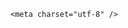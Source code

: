 <!DOCTYPE html>
<html lang="zh-CN">

<head>
    
<title>小区垃圾房装空调、开电视被质疑，这种布置是出于什么考虑？垃圾房和露天垃圾桶比好在哪？_腾讯新闻</title>
<meta name="keywords" content="桶前值守,环保,垃圾桶,垃圾分类,垃圾投放,垃圾,空调,装空调,社区">
<meta name="description" content="“垃圾房内装空调，难道是担心垃圾变质？”近日，一则垃圾分类投放房内装了崭新空调、电视等设备的视频，引发网友讨论。读特新闻记者了解到，视频中的小区是位于江苏扬州市邗江区的金港北苑小区。5月12日，金港北苑小区物业公司开来物业公司工作人员告诉记者，垃圾分类投放房是由邗江区城管局建造的，至于装空调的目的，“...">
<meta name="author" content="腾讯网">
<meta name="copyright" content="Copyright 1998 - 2025 Tencent. All Rights Reserved">
<meta property="og:type" content="news" />

<meta property="og:title" content="小区垃圾房装空调、开电视被质疑，这种布置是出于什么考虑？垃圾房和露天垃圾桶比好在哪？_腾讯新闻" />
<meta property="og:description" content="“垃圾房内装空调，难道是担心垃圾变质？”近日，一则垃圾分类投放房内装了崭新空调、电视等设备的视频，引发网友讨论。读特新闻记者了解到，视频中的小区是位于江苏扬州市邗江区的金港北苑小区。5月12日，金港北苑小区物业公司开来物业公司工作人员告诉记者，垃圾分类投放房是由邗江区城管局建造的，至于装空调的目的，“..." />
<meta property="og:url" content="https://news.qq.com/rain/a/20250513Q029LP00" />
<meta property="og:image" content="https://inews.gtimg.com/news_ls/ONR8IF3LhbLpDfLUzo9Zvc2_iZvEEwspEEOPsOlZpWddwAA_640330/0" />
<meta property="article:author" content="" />
<meta property="article:published_time" content="2025-05-13 12:59:15" />
<meta property="category" content="" />

    <meta charset="utf-8" />
<meta http-equiv="X-UA-Compatible" content="IE=Edge" />
<meta name="viewport" content="width=device-width, initial-scale=1, shrink-to-fit=no" />
<link rel="dns-prefetch" href="mat1.gtimg.com">
<link rel="dns-prefetch" href="i.news.qq.com">
<link rel="shortcut icon" href="https://mat1.gtimg.com/qqcdn/qqindex2021/favicon.ico">
<script nomodule="true" src="https://mat1.gtimg.com/qqcdn/qqindex2021/common-static/20240515201444/core3-37-1.min.js"></script>
<script>
  try {
    if (!window.IntersectionObserver) {
      var observerScript = document.createElement('script');
      observerScript.src = "https://mat1.gtimg.com/qqcdn/qqindex2021/common-static/20241024141058/intersection-observer-polyfill.js";
      document.head.appendChild(observerScript);
    }
  } catch (error) {}
</script>

<script>
  try {
    if (!Element.prototype.scrollTo) {
      var scrollScript = document.createElement('script');
      scrollScript.src = "https://mat1.gtimg.com/qqcdn/qqindex2021/common-static/20241025153001/scroll-behavior-polyfill.js";
      document.head.appendChild(scrollScript);
    }
  } catch (error) {}
</script>
<script>
  try {
    if ('scrollRestoration' in window.history) {
      window.history.scrollRestoration = 'manual';
    }
    window.isPcClient = Boolean(window.electron) && (
      window.navigator.userAgent.indexOf('pc-client') > 0 ||
      window.navigator.userAgent.indexOf('TencentNews') > 0
    );
  } catch {}
</script>
<script>
  try {
    if (window.isPcClient) {
      var bodyStyle = document.createElement('style');
      bodyStyle.innerText = 'body{ zoom: 0.95 }';
      document.head.appendChild(bodyStyle);
    }
  } catch {}
</script>
<script>
  window.DATA = {"relate_extend_infos":{"abstract":"“垃圾房内装空调，难道是担心垃圾变质？”近日，一则垃圾分类投放房内装了崭新空调、电视等设备的视频，引发网友讨论。读特新闻记者了解到，视频中的小区是位于江苏扬州市邗江区的金港北苑小区。5月12日，金港北苑小区物业公司开来物业公司工作人员告诉记者，垃圾分类投放房是由邗江区城管局建造的，至于装空调的目的，“...","id":"20250512A08QVE00","imgURL":"https://inews.gtimg.com/news_ls/O0s2IsifLNTGud_JWuQjNCX4n_bRjMX2-LRpucPpk3yygAA_640330/0","imgURLSmall":"https://inews.gtimg.com/news_ls/O0s2IsifLNTGud_JWuQjNCX4n_bRjMX2-LRpucPpk3yygAA_150120/0","longTitle":"小区垃圾房装空调、开电视，网友质疑：有什么用？运营方：去问百度","title":"小区垃圾房装空调、开电视，网友质疑：有什么用？运营方：去问百度","url":"http://view.inews.qq.com/a/20250512A08QVE00"},"shareDesc":"腾讯新闻","article_category":"59","copyright_wording_share":"免责声明","enableDiffusion":1,"channelEntryJumpType":1,"closeCommentBanner":0,"forbidCommentUpDown":0,"question_id":"","ret":0,"FadCid":"","abstract":"","attribute":{},"url":"https://view.inews.qq.com/a/20250513Q029LP00","safe_cntl":{"close_comment_dislike":0,"close_relate_thing":0,"close_share_pull":0,"emoticon_comment_mode":0,"close_all_ad":0,"close_all_emoticon_comment":0,"close_all_favorite":0,"close_all_rel":0,"close_global_news_sis":0},"shareImg":"https://inews.gtimg.com/om_ls/OYwwaRf1ACQ_tiV69kHrU1E6fMZ-V0rSKUfshIYLG3oQIAA_870492/0","surl":"https://view.inews.qq.com/a/20250513Q029LP00","emojiSwitch":1,"isSensitive":0,"questionInfo":{"relate_extend_infos":[{"thumbnails_qqnews":["https://inews.gtimg.com/news_ls/O0s2IsifLNTGud_JWuQjNCX4n_bRjMX2-LRpucPpk3yygAA_294195/0"],"title":"小区垃圾房装空调、开电视，网友质疑：有什么用？运营方：去问百度","url":"https://view.inews.qq.com/a/20250512A08QVE00","abstract":"“垃圾房内装空调，难道是担心垃圾变质？”近日，一则垃圾分类投放房内装了崭新空调、电视等设备的视频，引发网友讨论。读特新闻记者了解到，视频中的小区是位于江苏扬州市邗江区的金港北苑小区。5月12日，金港北苑小区物业公司开来物业公司工作人员告诉记者，垃圾分类投放房是由邗江区城管局建造的，至于装空调的目的，“...","articletype":"0","id":"20250512A08QVE00","longtitle":"小区垃圾房装空调、开电视，网友质疑：有什么用？运营方：去问百度","picShowType":"90092"}],"thumbnails_qqnews":["https://inews.gtimg.com/om_ls/OYwwaRf1ACQ_tiV69kHrU1E6fMZ-V0rSKUfshIYLG3oQIAA_294195/0"],"title":"小区垃圾房装空调、开电视被质疑，这种布置是出于什么考虑？垃圾房和露天垃圾桶比好在哪？","url":"http://view.inews.qq.com/a/20250513Q029LP00","abstract":"","id":"20250513Q029LP00","longtitle":"小区垃圾房装空调、开电视被质疑，这种布置是出于什么考虑？垃圾房和露天垃圾桶比好在哪？","question_short_title":"小区垃圾房装空调、开电视被质疑，这种布置是出于什么考虑？垃圾房和露天垃圾桶比好在哪？"},"atype":232,"content":null,"copyright_share":"本文来自腾讯新闻客户端创作者，不代表腾讯新闻的观点和立场。","remarks":"","extra_property":{"FeedbackDetailDisableInsert":0,"zanSkinType":""},"time":"2025-05-13 09:21:52","ai_switch":true,"all_long_pic":1,"emojiRelatedSwitch":1,"id":"20250513Q029LP00","likeInfo":0,"adInfo":{"openAds":1,"openAdsComment":1,"openAdsPhotos":1,"openAdsText":1,"openRelatedNewsAd":1},"content_words_num":38,"final_declare":["个人观点，仅供参考"],"commentid":"","detail_entry":{"is_orignal":1,"orignal_entry":1},"news_app_recommend_status":4,"iNewsRecommendLevel":1,"intro":"","is_deleted":0,"news_update_time":1747123941,"self_declare":{"declare":"个人观点，仅供参考"},"card":{"chlid":"22983986","msgEntry":1,"vip_place":"left","vip_icon":"http://inews.gtimg.com/newsapp_ls/0/14876051701/0","vip_type_new":"30012","suid":"8QMc339d5IQeuTzY5QN3","cpLevel":2,"chlname":"问答课代表","desc":"腾讯新闻问答课代表，结合当下热点新闻和网友热议，发现好问题，期待好回答。","icon":"https://inews.gtimg.com/om_ls/OPBO91JgEbYG-O62jC2hCRA_yoydsA8oEANb87pxgNxKgAA_200200/0","update_frequency":"1970-01-01 08:00:00","vip_type":"30012","liveInfo":{},"uin":"ecbe89d289b6198c7996f16538ebc224f9","vip_desc":"腾讯新闻问答课代表官方账号","vip_icon_night":"http://inews.gtimg.com/newsapp_ls/0/14876052067/0"},"categoryrray":{"category_id":"59","sub_category_id":"733"},"disableDeclare":1,"title":"小区垃圾房装空调、开电视被质疑，这种布置是出于什么考虑？垃圾房和露天垃圾桶比好在哪？","answer_num":2,"already_answer":false,"cms_id":"20250513Q029LP00","articleId":"20250513Q04EJB00","article_type":232,"tags":"","desc":"“垃圾房内装空调，难道是担心垃圾变质？”近日，一则垃圾分类投放房内装了崭新空调、电视等设备的视频，引发网友讨论。读特新闻记者了解到，视频中的小区是位于江苏扬州市邗江区的金港北苑小区。5月12日，金港北苑小区物业公司开来物业公司工作人员告诉记者，垃圾分类投放房是由邗江区城管局建造的，至于装空调的目的，“...","videoArr":[]};
</script>
<script>
  window.channelInfo = {"channelConfig":{"channelNav":[{"_auto_id":"1","active_alien_img":"","alien_img":"","channel_id":"news_news_home","is_local":"0","link":"https://www.qq.com","name_cn":"首页","name_en":"home"},{"_auto_id":"2","active_alien_img":"","alien_img":"","channel_id":"news_news_top","is_local":"0","link":"","name_cn":"要闻","name_en":"news"},{"_auto_id":"4","active_alien_img":"","alien_img":"","channel_id":"news_news_bj","is_local":"1","link":"","name_cn":"北京","name_en":"bj"},{"_auto_id":"5","active_alien_img":"","alien_img":"","channel_id":"news_news_finance","is_local":"0","link":"","name_cn":"财经","name_en":"finance"},{"_auto_id":"6","active_alien_img":"","alien_img":"","channel_id":"news_news_tech","is_local":"0","link":"","name_cn":"科技","name_en":"tech"},{"_auto_id":"7","active_alien_img":"","alien_img":"","channel_id":"tv","is_local":"0","link":"https://v.qq.com/channel/tv/?ptag=qqnews","name_cn":"电视剧","name_en":"tv"},{"_auto_id":"8","active_alien_img":"","alien_img":"","channel_id":"news_news_qa","is_local":"0","link":"","name_cn":"热问","name_en":"qa"},{"_auto_id":"9","active_alien_img":"","alien_img":"","channel_id":"news_news_ent","is_local":"0","link":"","name_cn":"娱乐","name_en":"ent"},{"_auto_id":"10","active_alien_img":"","alien_img":"","channel_id":"variety","is_local":"0","link":"https://v.qq.com/channel/variety/?ptag=qqnews","name_cn":"综艺","name_en":"variety"},{"_auto_id":"11","active_alien_img":"","alien_img":"","channel_id":"news_news_sports","is_local":"0","link":"","name_cn":"体育","name_en":"sports"},{"_auto_id":"13","active_alien_img":"","alien_img":"","channel_id":"news_news_nba","is_local":"0","link":"","name_cn":"NBA","name_en":"nba"},{"_auto_id":"14","active_alien_img":"","alien_img":"","channel_id":"news_news_world","is_local":"0","link":"","name_cn":"国际","name_en":"world"},{"_auto_id":"15","active_alien_img":"","alien_img":"","channel_id":"news_news_mil","is_local":"0","link":"","name_cn":"军事","name_en":"milite"},{"_auto_id":"16","active_alien_img":"","alien_img":"","channel_id":"news_news_auto","is_local":"0","link":"","name_cn":"汽车","name_en":"auto"},{"_auto_id":"17","active_alien_img":"","alien_img":"","channel_id":"news_news_house","is_local":"0","link":"","name_cn":"房产","name_en":"house"},{"_auto_id":"18","active_alien_img":"","alien_img":"","channel_id":"news_news_edu","is_local":"0","link":"","name_cn":"教育","name_en":"edu"},{"_auto_id":"19","active_alien_img":"","alien_img":"","channel_id":"news_news_antip","is_local":"0","link":"","name_cn":"健康","name_en":"health"},{"_auto_id":"20","active_alien_img":"","alien_img":"","channel_id":"news_news_video","is_local":"0","link":"","name_cn":"视频","name_en":"video"},{"_auto_id":"21","active_alien_img":"","alien_img":"","channel_id":"news_news_game","is_local":"0","link":"","name_cn":"游戏","name_en":"games"},{"_auto_id":"22","active_alien_img":"","alien_img":"","channel_id":"news_news_nchupin","is_local":"0","link":"","name_cn":"眼界","name_en":"chupin"},{"_auto_id":"24","active_alien_img":"","alien_img":"","channel_id":"news_news_football","is_local":"0","link":"","name_cn":"足球","name_en":"football"},{"_auto_id":"25","active_alien_img":"","alien_img":"","channel_id":"news_news_kepu","is_local":"0","link":"","name_cn":"科学","name_en":"kepu"},{"_auto_id":"26","active_alien_img":"","alien_img":"","channel_id":"news_news_digi","is_local":"0","link":"","name_cn":"数码","name_en":"digi"},{"_auto_id":"28","active_alien_img":"","alien_img":"","channel_id":"ymzx","is_local":"0","link":"https://gamer.qq.com/v2/cloudgame/game/96897?ichannel=txxwpc0Ftxxwpc1","name_cn":"元梦之星","name_en":"news_news_ymzx"},{"_auto_id":"31","active_alien_img":"","alien_img":"","channel_id":"movie","is_local":"0","link":"https://v.qq.com/channel/movie/?ptag=qqnews","name_cn":"电影","name_en":"movie"},{"_auto_id":"32","active_alien_img":"","alien_img":"","channel_id":"news_news_esport","is_local":"0","link":"","name_cn":"电竞","name_en":"esport"},{"_auto_id":"34","active_alien_img":"","alien_img":"","channel_id":"news_news_history","is_local":"0","link":"","name_cn":"历史","name_en":"history"},{"_auto_id":"35","active_alien_img":"","alien_img":"","channel_id":"news_news_baby","is_local":"0","link":"","name_cn":"育儿","name_en":"baby"},{"_auto_id":"36","active_alien_img":"","alien_img":"","channel_id":"hbjy","is_local":"0","link":"https://gp.qq.com/act/a20250421mnqlx/news.shtml","name_cn":"和平精英","name_en":"news_news_hbjy"},{"_auto_id":"37","active_alien_img":"","alien_img":"","channel_id":"cloud_gamer","is_local":"0","link":"https://gamer.qq.com/?ichannel=txxwpc0Ftxxwpc1","name_cn":"云游戏","name_en":"cloud_gamer"},{"_auto_id":"38","active_alien_img":"","alien_img":"","channel_id":"news_news_lic","is_local":"0","link":"","name_cn":"理财","name_en":"finance_licai"},{"_auto_id":"39","active_alien_img":"","alien_img":"","channel_id":"news_news_istock","is_local":"0","link":"","name_cn":"股票","name_en":"finance_stock"},{"_auto_id":"40","active_alien_img":"","alien_img":"","channel_id":"ren_min_shi_pin","is_local":"0","link":"https://news.qq.com/omn/author/8QMd3Hld74cbujbY?tab=om_video","name_cn":"人民视频","name_en":"ren_min_shi_pin"},{"_auto_id":"41","active_alien_img":"","alien_img":"","channel_id":"news_news_weather","is_local":"0","link":"https://tianqi.qq.com/index.htm","name_cn":"天气","name_en":"weather"}]}};
</script>
<script>
  window.articleConfig = {"rightConfig":[{"_auto_id":"1","category_key":"default","modules":"{\"moduleList\":[{\"title\":\"精选视频\",\"id\":\"video_album\",\"videoType\":\"tag\",\"videoId\":\"aUepxrtchGM=\"},{\"title\":\"下载条\",\"id\":\"download_banner\",\"isSticky\":1},{\"title\":\"热点榜\",\"id\":\"hot_rank_list\",\"isSticky\":1},{\"title\":\"广告推广\",\"id\":\"ssp_ad_module\",\"category\":\"ad_ssp\",\"loid\":\"109\",\"isSticky\":1}]}"}],"tonglanAdConfig":[],"bottomConfig":[],"videoAdConfig":[],"rightGameConfig":[]};
</script>
<script src="https://mat1.gtimg.com/www/js/emonitor/custom_ed041a23.js" charset="utf-8"></script>
<script>
  try {
    window.emonitorIns = emonitor.create({
      name: 'newsqq_quesionArticle',
      atta: {
        name: 'newsqq',
      },
      mode: '007',
    });
  } catch (err) {
    console.warn(err);
  }
</script>
<link href="https://mat1.gtimg.com/qqcdn/qqindex2021/common-static/hel/qqnews-pc-dc_20250509063039/static/css/qa.css" rel="stylesheet">

<script>window.__HEL_PRESET_META__={"qqnews-pc-components":{"app":{"id":1366,"name":"qqnews-pc-components","app_group_name":"qqnews-pc-components","proj_ver":{"map":{},"utime":0},"online_version":"qqnews-pc-components_20250512030958","build_version":"qqnews-pc-components_20250513022238","update_at":"2025-05-13T06:23:28.000Z","desc":"set by [init], from container [formal.pc.dc.sz101007] worker [2]"},"version":{"sub_app_name":"qqnews-pc-components","sub_app_version":"qqnews-pc-components_20250513022238","src_map":{"webDirPath":"https://mat1.gtimg.com/qqcdn/qqindex2021/common-static/hel/qqnews-pc-components_20250513022238","htmlIndexSrc":"https://mat1.gtimg.com/qqcdn/qqindex2021/common-static/hel/qqnews-pc-components_20250513022238/index.html","extractMode":"all","iframeSrc":"","chunkCssSrcList":["https://mat1.gtimg.com/qqcdn/qqindex2021/common-static/hel/qqnews-pc-components_20250513022238/static/css/index.css"],"chunkJsSrcList":["https://mat1.gtimg.com/qqcdn/qqindex2021/common-static/hel/qqnews-pc-components_20250513022238/static/js/index.js"],"staticCssSrcList":[],"staticJsSrcList":["https://mat1.gtimg.com/qqcdn/qqindex2021/static/20231212123233/react.production.min.js","https://mat1.gtimg.com/qqcdn/qqindex2021/static/20231212123233/react-dom.production.min.js","https://mat1.gtimg.com/qqcdn/qqindex2021/common-static/hel/hel-base-v16.js"],"relativeCssSrcList":[],"relativeJsSrcList":[],"privCssSrcList":[],"srvModSrcList":[],"headAssetList":[{"tag":"staticScript","append":false,"attrs":{"src":"https://mat1.gtimg.com/qqcdn/qqindex2021/static/20231212123233/react.production.min.js"}},{"tag":"staticScript","append":false,"attrs":{"src":"https://mat1.gtimg.com/qqcdn/qqindex2021/static/20231212123233/react-dom.production.min.js"}},{"tag":"staticScript","append":false,"attrs":{"src":"https://mat1.gtimg.com/qqcdn/qqindex2021/common-static/hel/hel-base-v16.js"}},{"tag":"script","append":true,"attrs":{"src":"https://mat1.gtimg.com/qqcdn/qqindex2021/common-static/hel/qqnews-pc-components_20250513022238/static/js/index.js","defer":""}},{"tag":"link","append":true,"attrs":{"href":"https://mat1.gtimg.com/qqcdn/qqindex2021/common-static/hel/qqnews-pc-components_20250513022238/static/css/index.css","rel":"stylesheet"}}],"bodyAssetList":[]},"update_at":"2025-05-13T06:23:28.000Z","create_at":"2025-05-13T06:23:28.000Z","_worker_id":"2","_is_backup":true}}}</script>
<script>window.__VIEW_PATH__="question.ejs";</script>
</head>

<body id="dc-question-body">
  <div id="root"></div>
    <iframe style="display: none;" src="https://i.news.qq.com/web_backend/getWebPacUid"></iframe>
<script src="https://mat1.gtimg.com/qqcdn/qqindex2021/common-static/20240805160928/react.production.min.js"></script>
<script src="https://mat1.gtimg.com/qqcdn/qqindex2021/common-static/20240805160928/react-dom.production.min.js"></script>
<script src="https://mat1.gtimg.com/qqcdn/qqindex2021/common-static/20241018171503/universal-report.min.js"></script>
<script defer type="text/javascript" src="https://mat1.gtimg.com/qqcdn/qqindex2021/libs/barrier/aria.js?appid=9327b8b06379d9d1728bbfbe2025ef9c" charset="utf-8"></script>
<script defer src="https://t.captcha.qq.com/TCaptcha.js"></script>
<script>document.cookie="hel_err=;path=/;";</script>
<script src="https://mat1.gtimg.com/qqcdn/qqindex2021/common-static/hel/hel-base-v16.js"></script>
<script src="https://mat1.gtimg.com/qqcdn/qqindex2021/common-static/hel/qqnews-pc-hel-entry_20250117174052/static/js/index.js"></script>
<link rel="preload" href="https://mat1.gtimg.com/qqcdn/qqindex2021/common-static/hel/qqnews-pc-dc_20250509063039/static/js/qa.js" as="script">
<link rel="preload" href="https://mat1.gtimg.com/qqcdn/qqindex2021/common-static/hel/qqnews-pc-components_20250513022238/static/js/index.js" as="script">
<script>window.loadProject("https://mat1.gtimg.com/qqcdn/qqindex2021/common-static/hel/qqnews-pc-dc_20250509063039/static/js/qa.js");</script>
<iframe id="videoFrame" style="display: none;" src="https://video.qq.com/cookie/sync_qqnews.html"></iframe>
</body>

</html>
